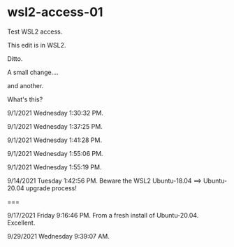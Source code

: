 # wsl2-access-01
Test WSL2 access.

This edit is in WSL2.

Ditto.

A small change....

and another.

What's this?

9/1/2021 Wednesday 1:30:32 PM.

9/1/2021 Wednesday 1:37:25 PM.

9/1/2021 Wednesday 1:41:28 PM.

9/1/2021 Wednesday 1:55:06 PM.

9/1/2021 Wednesday 1:55:19 PM.

9/14/2021 Tuesday 1:42:56 PM.  Beware the WSL2 Ubuntu-18.04 ==> Ubuntu-20.04 upgrade process!

===

9/17/2021 Friday 9:16:46 PM.  From a fresh install of Ubuntu-20.04.  Excellent.

9/29/2021 Wednesday 9:39:07 AM.